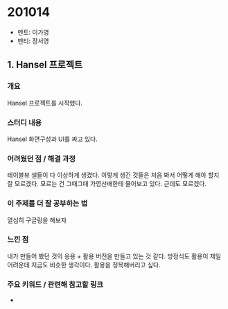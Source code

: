 # 201014

- 멘토: 이가영
- 멘티: 장서영

## 1. Hansel 프로젝트

### 개요

Hansel 프로젝트를 시작했다.

### 스터디 내용

Hansel 화면구성과 UI를 짜고 있다.

### 어려웠던 점 / 해결 과정

테이블뷰 셀들이 다 이상하게 생겼다. 이렇게 생긴 것들은 처음 봐서 어떻게 해야 할지 잘 모르겠다. 모르는 건 그때그때 가영선배한테 물어보고 있다. 근데도 모르겠다.

### 이 주제를 더 잘 공부하는 법

열심히 구글링을 해보쟈

### 느낀 점

내가 만들어 봤던 것의 응용 + 활용 버전을 만들고 있는 것 같다. 방정식도 활용이 제일 어려운데 지금도 비슷한 생각이다. 활용을 정복해버리고 싶다.

### 주요 키워드 / 관련해 참고할 링크

-